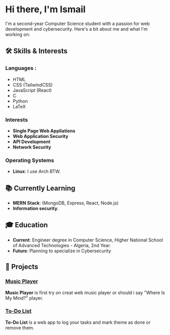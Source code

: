 # Hi there, I'm Ismail

I'm a second-year Computer Science student with a passion for web development and cybersecurity. Here's a bit about me and what I'm working on:

## 🛠 Skills & Interests

### Languages  : 
- HTML
- CSS (TailwindCSS)
- JavaScript (React)
- C
- Python
- LaTeX


### Interests
- **Single Page Web Appliations**
- **Web Application Security**
- **API Development**
- **Network Security**

### Operating Systems
- **Linux**: I use Arch BTW.

## 📚 Currently Learning
- **MERN Stack**: (MongoDB, Express, React, Node.js)
- **Information security.**

## 🎓 Education
- **Current**: Engineer degree in Computer Science, Higher National School of Advanced Technologies - Algeria, 2nd Year.
- **Future**: Planning to specialize in Cybersecurity

## 🔭 Projects

### [Music Player](https://github.com/1sma31L/Music-player)
**Music Player** is first try on creat web music player or should i say "Where Is My Mind?" player.
### [To-Do List](https://github.com/1sma31L/TODO-app)
**To-Do List** is a web app to log your tasks and mark theme as done or remove them.


